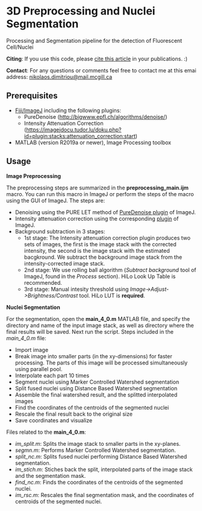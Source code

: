 # 3D Preprocessing and Nuclei Segmentation
Processing and Segmentation pipeline for the detection of Fluorescent Cell/Nuclei

**Citing**: If you use this code, please [cite this article]( ) in your publications. :)   

**Contact**: For any questions or comments feel free to contact me at this emai address: nikolaos.dimitriou@mail.mcgill.ca

## Prerequisites

* [Fiji/ImageJ](https://fiji.sc/) including the following plugins:
  * PureDenoise (http://bigwww.epfl.ch/algorithms/denoise/)
  * Intensity Attenuation Correction (https://imagejdocu.tudor.lu/doku.php?id=plugin:stacks:attenuation_correction:start)
* MATLAB (version R2019a or newer), Image Processing toolbox

## Usage

**Image Preprocessing**

The preprocessing steps are summarized in the **preprocessing_main.ijm** macro. You can run this macro in ImageJ or perform the steps of the macro using 
the GUI of ImageJ. The steps are:

* Denoising using the PURE LET method of [PureDenoise plugin](http://bigwww.epfl.ch/algorithms/denoise/) of ImageJ.
* Intensity attenuation correction using the corresponding [plugin](https://imagejdocu.tudor.lu/doku.php?id=plugin:stacks:attenuation_correction:start) of ImageJ.
* Background subtraction in 3 stages:
   * 1st stage: The Intensity attenuation correction plugin produces two sets of images, the first is the image stack with the corrected intensity, the second 
   is the image stack with the estimated bacgkround. We subtract the background image stack from the intensity-corrected image stack.
   * 2nd stage: We use rolling ball algorithm (*Subtract background* tool of ImageJ, found in the *Process* section). HiLo Look Up Table is recommended.
   * 3rd stage: Manual intesity threshold using *Image->Adjust->Brightness/Contrast* tool. HiLo LUT is **required**.
  
**Nuclei Segmentation**

For the segmentation, open the **main_4_0.m** MATLAB file, and specify the directory and name of the input image stack, as well as directory where the 
final results will be saved. Next run the script.
Steps included in the *main_4_0.m* file:

* Import image
* Break image into smaller parts (in the xy-dimensions) for faster processing. The parts of this image will be processed simultaneously using parallel pool.
* Interpolate each part 10 times
* Segment nuclei using Marker Controlled Watershed segmentation
* Split fused nuclei using Distance Based Watershed segmentation
* Assemble the final watershed result, and the splitted interpolated images
* Find the coordinates of the centroids of the segmented nuclei
* Rescale the final result back to the original size
* Save coordinates and visualize

Files related to the **main_4_0.m**:

 * *im_split.m*: Splits the image stack to smaller parts in the xy-planes.
 * *segmn.m*: Performs Marker Controlled Watershed segmentation.
 * *split_nc.m*: Splits fused nuclei performing Distance Based Watershed segmentation.
 * *im_stich.m*: Stiches back the split, interpolated parts of the image stack and the segmentation mask.
 * *find_nc.m*: Finds the coordinates of the centroids of the segmented nuclei.
 * *im_rsc.m*: Rescales the final segmentation mask, and the coordinates of centroids of the segmented nuclei.

